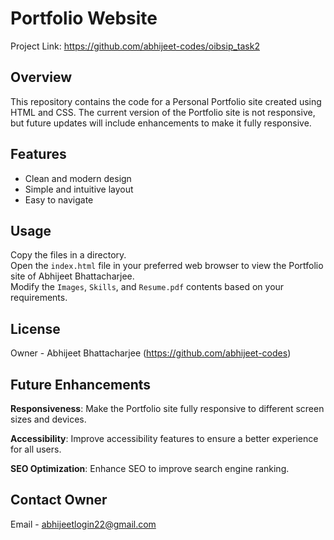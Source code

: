 # Portfolio Website

Project Link: https://github.com/abhijeet-codes/oibsip_task2



## Overview

This repository contains the code for a Personal Portfolio site created using HTML and CSS. The current version of the Portfolio site is not responsive, but future updates will include enhancements to make it fully responsive.



## Features

- Clean and modern design
- Simple and intuitive layout
- Easy to navigate  




## Usage

Copy the files in a directory.  
Open the `index.html` file in your preferred web browser to view the Portfolio site of Abhijeet Bhattacharjee.   
Modify the `Images`, `Skills`, and `Resume.pdf` contents based on your requirements. 



## License

Owner - Abhijeet Bhattacharjee (https://github.com/abhijeet-codes)



## Future Enhancements

**Responsiveness**: Make the Portfolio site fully responsive to different screen sizes and devices.  

**Accessibility**: Improve accessibility features to ensure a better experience for all users.  

**SEO Optimization**: Enhance SEO to improve search engine ranking.  



## Contact Owner

Email - abhijeetlogin22@gmail.com

